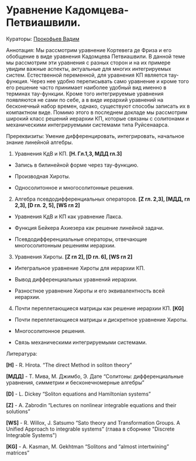 # Уравнение Кадомцева-Петвиашвили.

Кураторы: [Прокофьев Вадим](mailto:vadprokofev@gmail.com)

Аннотация: Мы рассмотрим уравнение Кортевега де Фриза и его обобщение в виде уравнения Кадомцева Петвиашвили.  В данной теме 
мы рассмотрим эти уравнения с разных сторон и на их примере увидим важные аспекты, актуальные для многих интегрируемых 
систем. Естественной переменной, для уравнения КП является тау-функция. Через нее удобно переписывать само уравнение и кроме 
того его решение часто принимает наиболее удобный вид именно в терминах тау-функции. Кроме того интегрируемые уравнения 
появляются не сами по себе, а в виде иерархий уравнений на бесконечный набор времен, однако, существуют способы записать их 
в компактном виде. Помимо этого в последнем докладе мы рассмотрим широкий класс решений иерархии КП, которые связаны с 
солитонами и механическими интегрируемыми системами типа Руйсенаарса.

Пререквизиты: Умение дифференцировать, интегрировать, начальное знание линейной алгебры.

1.  Уравнения КдВ и КП. **[H. Гл.1,3, МДД гл.3]**

  - Запись в билинейной форме через тау-функцию.

  - Производная Хироты.
  
  - Односолитонное и многосолитонные решения.
    
2. Алгебра псевдодифференциальных операторов. **[Z гл. 2,3], [МДД, гл 2,3], [D гл. 2, 5], [WS гл 2]**
  
  - Уравнения КдВ и КП как уравнение Лакса.
 
  - Функция Бейкера Ахиезера как решение линейной задачи.
  
  - Псевдодифференциальные операторы, отвечающие многосолитонным решениям иерархии.
    
 
3. Уравнения Хироты. **[Z гл 2], [D гл. 6], [WS гл 2]**
   
  - Интегральное уравнение Хироты для иерархии КП.
  
  - Вывод дифференциальных уравнений иерархии.
  
  - Разностное уравнение  Хироты и его эквивалентность всей иерархии.
    
4. Почти переплетающиеся матрицы как решение иерархии КП. **[KG]**

  - Почти переплетающиеся матрицы и дискретное уравнение Хироты.

  - Многосолитонное решения.
  
  - Связь механическими интегрируемыми системами. 

Литература:

**[H]**  - R. Hirota. “The direct Method in soliton theory” 

**[МДД]** - Т. Мива, М. Джимбо, Э. Дате  “Солитоны: дифференциальные уравнения, симметрии и бесконечномерные алгебры” 

**[D]** - L. Dickey “Soliton equations and Hamiltonian systems” 

**[Z]** - A. Zabrodin “Lectures on nonlinear integrable equations and their solutions”

**[WS]** - R. Willox, J. Satsumo
“Sato theory and Transformation Groups. A Unified Approach to integrable systems” (глава в сборнике "Discrete Integrable Systems") 

**[KG]** - A. Kasman, M. Gekhtman “Solitons and “almost intertwining” matrices”
